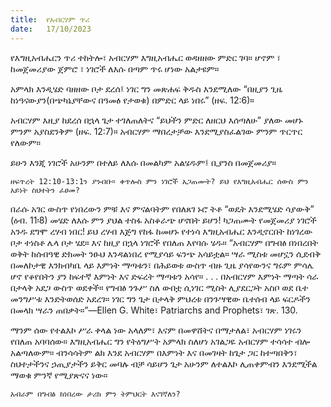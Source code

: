 ```yaml
---
title:  የአብርሃም ጥሪ
date:   17/10/2023
---
```


የእግዚአብሔርን ጥሪ ተከትሎ፣ አብርሃም እግዚአብሔር ወዳዘዘው ምድር ገባ። ሆኖም ፣ ከመጀመሪያው ጀምሮ ፣ ነገሮች ለእሱ በጣም ጥሩ ሆነው አልታዩም።

አምላክ እንዲሄድ ባዘዘው ቦታ ደረሰ፤ ነገር ግን መጽሐፍ ቅዱስ እንደሚለው “በዚያን ጊዜ ከነዓናውያን(በጭካኔያቸውና በዓመፅ የታወቁ) በምድር ላይ ነበሩ” (ዘፍ. 12:6)።

አብርሃም እዚያ ከደረሰ በኋላ ጌታ ተገለጠለትና “ይህችን ምድር ለዘርህ እሰጣለሁ” ያለው መሆኑ ምንም አያስደንቅም (ዘፍ. 12:7)። አብርሃም ማበረታቻው እንደሚያስፈልገው ምንም ጥርጥር የለውም።

ይሁን እንጂ ነገሮች አሁንም በተለይ ለእሱ በመልካም አልሄዱም፤ ቢያንስ በመጀመሪያ።

`ዘፍጥረት 12:10-13:1ን ያንብቡ። ቀጥሎስ ምን ነገሮች አጋጠሙት? ይህ የእግዚአብሔር ሰውስ ምን አይነት ስህተትን ፈፀመ?`

በራሱ አገር ውስጥ የነበረውን ምቹ እና ምናልባትም የበለጸገ ኑሮ ትቶ “ወዴት እንደሚሄድ ሳያውቅ” (ዕብ. 11፡8) መሄድ ለእሱ ምን ያህል ተስፋ አስቆራጭ ሆኖበት ይሆን! ካጋጠሙት የመጀመሪያ ነገሮች አንዱ ደግሞ ረሃብ ነበር! ይህ ረሃብ እጅግ የከፋ ከመሆኑ የተነሳ እግዚአብሔር እንዲኖርበት ከነገረው ቦታ ተነስቶ ሌላ ቦታ ሄደ። እና ከዚያ በኋላ ነገሮች የበለጠ እየባሱ ሄዱ። “አብርሃም በግብፅ በነበረበት ወቅት ከሰብዓዊ ድክመት ንፁህ እንዳልነበረ የሚያሳይ ፍንጭ አሳይቷል። ሣራ ሚስቱ መሆኗን ሲደብቅ በመለኮታዊ እንክብካቤ ላይ እምነት ማጣቱን፣ በሕይወቱ ውስጥ ብዙ ጊዜ ያሳየውንና ግሩም ምሳሌ ሆኖ የቆየበትን ያን ከፍተኛ እምነት እና ድፍረት ማጣቱን አሳየ። . . . በአብርሃም እምነት ማጣት ሳራ በታላቅ አደጋ ውስጥ ወደቀች። የግብፅ ንጉሥ ስለ ውበቷ ሲነገር ሚስት ሊያደርጋት አስቦ ወደ ቤተ መንግሥቱ እንድትወሰድ አደረገ። ነገር ግን ጌታ በታላቅ ምህረቱ በንጉሣዊው ቤተሰብ ላይ ፍርዶችን በመላክ ሣራን ጠበቃት።”—Ellen G. White፣ Patriarchs and Prophets፣ ገጽ. 130.

ማንም ሰው የተልእኮ ሥራ ቀላል ነው አላለም፣ እናም በመዋሸትና በማታለል፣ አብርሃም ነገሩን የበለጠ አባባሰው። እግዚአብሔር ግን የትዕግሥት አምላክ ስለሆነ አገልጋዬ አብርሃም ተሳሳተ ብሎ አልጣለውም። ብንሳሳትም ልክ እንደ አብርሃም በእምነት እና በመገዛት ከጌታ ጋር ከተጣበቅን፣ ስህተታችንና ኃጢያታችን ይቅር መባሉ ብቻ ሳይሆን ጌታ አሁንም ለተልእኮ ሊጠቀምብን እንደሚችል ማወቁ ምንኛ የሚያጽናና ነው።

`አብራም በግብፅ ከነበረው ታሪክ ምን ትምህርት እናገኛለን?`